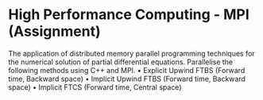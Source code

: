 # High Performance Computing - MPI (Assignment)

 The application of distributed memory parallel programming techniques for the numerical solution of partial differential equations.
 Parallelise the following methods using C++ and MPI.
• Explicit Upwind FTBS (Forward time, Backward space)
• Implicit Upwind FTBS (Forward time, Backward space)
• Implicit FTCS (Forward time, Central space)
